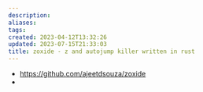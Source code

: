 ```yaml
---
description:
aliases: 
tags: 
created: 2023-04-12T13:32:26
updated: 2023-07-15T21:33:03
title: zoxide - z and autojump killer written in rust
---
```

- https://github.com/ajeetdsouza/zoxide
- 
